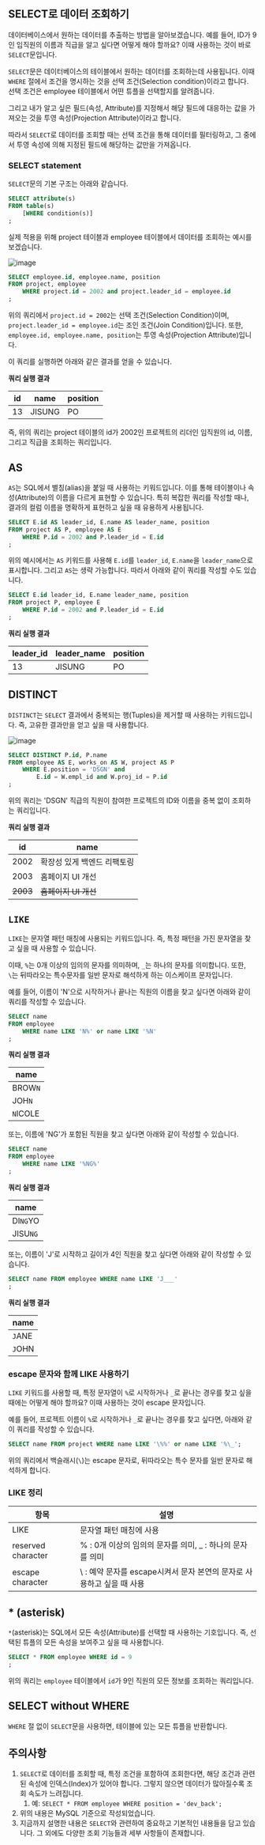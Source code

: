 ## SELECT로 데이터 조회하기

데이터베이스에서 원하는 데이터를 추출하는 방법을 알아보겠습니다. 예를 들어, ID가 9인 임직원의 이름과 직급을 알고 싶다면 어떻게 해야 할까요? 이때 사용하는 것이 바로 `SELECT`문입니다.

`SELECT`문은 데이터베이스의 테이블에서 원하는 데이터를 조회하는데 사용됩니다. 이때 `WHERE` 절에서 조건을 명시하는 것을 선택 조건(Selection condition)이라고 합니다. 선택 조건은 employee 테이블에서 어떤 튜플을 선택할지를 알려줍니다.

그리고 내가 알고 싶은 필드(속성, Attribute)를 지정해서 해당 필드에 대응하는 값을 가져오는 것을 투영 속성(Projection Attribute)이라고 합니다. 

따라서 `SELECT`로 데이터를 조회할 때는 선택 조건을 통해 데이터를 필터링하고, 그 중에서 투영 속성에 의해 지정된 필드에 해당하는 값만을 가져옵니다.

### SELECT statement

`SELECT`문의 기본 구조는 아래와 같습니다.

```sql
SELECT attribute(s)
FROM table(s)
    [WHERE condition(s)]
;
```

실제 적용을 위해 project 테이블과 employee 테이블에서 데이터를 조회하는 예시를 보겠습니다.

![image](https://github.com/velyvelylovely/Database/assets/98696925/9f075d41-9049-4872-baaa-3697bab069f5)

```sql
SELECT employee.id, employee.name, position 
FROM project, employee
    WHERE project.id = 2002 and project.leader_id = employee.id
;
```

위의 쿼리에서 `project.id = 2002`는 선택 조건(Selection Condition)이며, `project.leader_id = employee.id`는 조인 조건(Join Condition)입니다. 또한, `employee.id, employee.name, position`는 투영 속성(Projection Attribute)입니다. 

이 쿼리를 실행하면 아래와 같은 결과를 얻을 수 있습니다.

**쿼리 실행 결과**

| id | name | position  |
| --- | --- | --- |
| 13 | JISUNG | PO |

즉, 위의 쿼리는 project 테이블의 id가 2002인 프로젝트의 리더인 임직원의 id, 이름, 그리고 직급을 조회하는 쿼리입니다.

## AS

`AS`는 SQL에서 별칭(alias)을 붙일 때 사용하는 키워드입니다. 이를 통해 테이블이나 속성(Attribute)의 이름을 다르게 표현할 수 있습니다. 특히 복잡한 쿼리를 작성할 때나, 결과의 컬럼 이름을 명확하게 표현하고 싶을 때 유용하게 사용됩니다.

```sql
SELECT E.id AS leader_id, E.name AS leader_name, position 
FROM project AS P, employee AS E
	WHERE P.id = 2002 and P.leader_id = E.id
;
```

위의 예시에서는 `AS` 키워드를 사용해 `E.id`를 `leader_id`, `E.name`을 `leader_name`으로 표시합니다. 그리고 `AS`는 생략 가능합니다. 따라서 아래와 같이 쿼리를 작성할 수도 있습니다.

```sql
SELECT E.id leader_id, E.name leader_name, position 
FROM project P, employee E
	WHERE P.id = 2002 and P.leader_id = E.id
;
```

**쿼리 실행 결과**

| leader_id | leader_name | position |
| --- | --- | --- |
| 13 | JISUNG | PO |

## DISTINCT

`DISTINCT`는 `SELECT` 결과에서 중복되는 행(Tuples)을 제거할 때 사용하는 키워드입니다. 즉, 고유한 결과만을 얻고 싶을 때 사용합니다.

![image](https://github.com/velyvelylovely/Database/assets/98696925/92dc252f-1ac6-4ff2-af7a-a12d8ab8f0b8)

```sql
SELECT DISTINCT P.id, P.name
FROM employee AS E, works_on AS W, project AS P
	WHERE E.position = 'DSGN' and
		E.id = W.empl_id and W.proj_id = P.id
;
```

위의 쿼리는 'DSGN' 직급의 직원이 참여한 프로젝트의 ID와 이름을 중복 없이 조회하는 쿼리입니다.

**쿼리 실행 결과**

| id | name |
| --- | --- |
| 2002 | 확장성 있게 백엔드 리팩토링 |
| 2003 | 홈페이지 UI 개선 |
| ~~2003~~ | ~~홈페이지 UI 개선~~ |

## `LIKE`

`LIKE`는 문자열 패턴 매칭에 사용되는 키워드입니다. 즉, 특정 패턴을 가진 문자열을 찾고 싶을 때 사용할 수 있습니다. 

이때, `%`는 0개 이상의 임의의 문자를 의미하며, `_`는 하나의 문자를 의미합니다. 또한, `\`는 뒤따라오는 특수문자를 일반 문자로 해석하게 하는 이스케이프 문자입니다.

예를 들어, 이름이 'N'으로 시작하거나 끝나는 직원의 이름을 찾고 싶다면 아래와 같이 쿼리를 작성할 수 있습니다.

```sql
SELECT name
FROM employee 
	WHERE name LIKE 'N%' or name LIKE '%N'
;
```

**쿼리 실행 결과**

| name |
| --- |
| BROW`N` |
| JOH`N` |
| `N`ICOLE |

또는, 이름에 'NG'가 포함된 직원을 찾고 싶다면 아래와 같이 작성할 수 있습니다.

```sql
SELECT name
FROM employee 
	WHERE name LIKE '%NG%'
;
```

**쿼리 실행 결과**

| name |
| --- |
| DI`NG`YO |
| JISU`NG` |

또는, 이름이 'J'로 시작하고 길이가 4인 직원을 찾고 싶다면 아래와 같이 작성할 수 있습니다.

```sql
SELECT name FROM employee WHERE name LIKE 'J___'
;
```

**쿼리 실행 결과**

| name |
| --- |
| `J`ANE |
| `J`OHN |

### escape 문자와 함께 LIKE 사용하기

`LIKE` 키워드를 사용할 때, 특정 문자열이 `%`로 시작하거나 `_`로 끝나는 경우를 찾고 싶을 때에는 어떻게 해야 할까요? 이때 사용하는 것이 escape 문자입니다. 

예를 들어, 프로젝트 이름이 `%`로 시작하거나 `_`로 끝나는 경우를 찾고 싶다면, 아래와 같이 쿼리를 작성할 수 있습니다.

```sql
SELECT name FROM project WHERE name LIKE '\%%' or name LIKE '%\_';
```

위의 쿼리에서 백슬래시(`\`)는 escape 문자로, 뒤따라오는 특수 문자를 일반 문자로 해석하게 합니다. 

### LIKE 정리

| 항목 | 설명 |
| --- | --- |
| LIKE | 문자열 패턴 매칭에 사용 |
| reserved character | % : 0개 이상의 임의의 문자를 의미, _ : 하나의 문자를 의미 |
| escape character | \ : 예약 문자를 escape시켜서 문자 본연의 문자로 사용하고 싶을 때 사용 |

## * (asterisk)

`*`(asterisk)는 SQL에서 모든 속성(Attribute)를 선택할 때 사용하는 기호입니다. 즉, 선택된 튜플의 모든 속성을 보여주고 싶을 때 사용합니다.

```sql
SELECT * FROM employee WHERE id = 9
;
```

위의 쿼리는 `employee` 테이블에서 `id`가 9인 직원의 모든 정보를 조회하는 쿼리입니다.

## SELECT without WHERE

`WHERE` 절 없이 `SELECT`문을 사용하면, 테이블에 있는 모든 튜플을 반환합니다. 

## 주의사항

1. `SELECT`로 데이터를 조회할 때, 특정 조건을 포함하여 조회한다면, 해당 조건과 관련된 속성에 인덱스(Index)가 있어야 합니다. 그렇지 않으면 데이터가 많아질수록 조회 속도가 느려집니다.
    1. 예: `SELECT * FROM employee WHERE position = 'dev_back';`
2. 위의 내용은 MySQL 기준으로 작성되었습니다.
3. 지금까지 설명한 내용은 `SELECT`와 관련하여 중요하고 기본적인 내용들을 담고 있습니다. 그 외에도 다양한 조회 기능들과 세부 사항들이 존재합니다.

